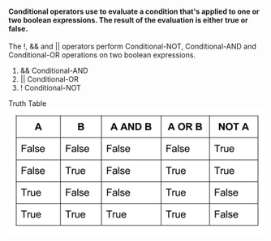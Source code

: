 

#### Conditional operators use to evaluate a condition that's applied to one or two boolean expressions. The result of the evaluation is either true or false.

The !, && and || operators perform Conditional-NOT, Conditional-AND and Conditional-OR operations on two boolean expressions.   
1. &&   Conditional-AND
2. ||   Conditional-OR
3. !    Conditional-NOT    

Truth Table
![img.png](img.png)   
